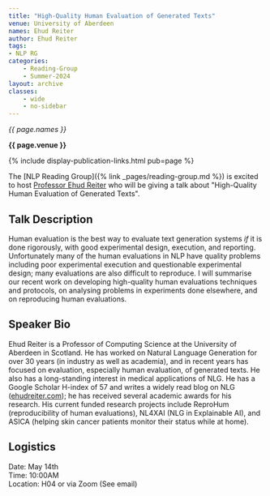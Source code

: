 ```yaml
---
title: "High-Quality Human Evaluation of Generated Texts"
venue: University of Aberdeen
names: Ehud Reiter
author: Ehud Reiter
tags:
- NLP RG
categories:
    - Reading-Group
    - Summer-2024
layout: archive
classes:
    - wide
    - no-sidebar
---
```


*{{ page.names }}*

**{{ page.venue }}**

{% include display-publication-links.html pub=page %}

The [NLP Reading Group]({% link _pages/reading-group.md %}) is excited to host [Professor Ehud Reiter](https://www.abdn.ac.uk/people/e.reiter) who will be giving a talk about "High-Quality Human Evaluation of Generated Texts".

## Talk Description

Human evaluation is the best way to evaluate text generation systems *if* it is done rigorously, with good experimental design, execution, and reporting. Unfortunately many of the human evaluations in NLP have quality problems including poor experimental execution and questionable experimental design; many evaluations are also difficult to reproduce. I will summarise our recent work on developing high-quality human evaluations techniques and protocols, on analysing problems in experiments done elsewhere, and on reproducing human evaluations.

## Speaker Bio

Ehud Reiter is a Professor of Computing Science at the University of Aberdeen in Scotland.   He has worked on Natural Language Generation for over 30 years (in industry as well as academia), and in recent years has focused on evaluation, especially human evaluation, of generated texts.  He also has a long-standing interest in medical applications of NLG.  He has a Google Scholar H-index of 57 and writes a widely read blog on NLG ([ehudreiter.com](ehudreiter.com)); he has received several academic awards for his research. His current funded research projects include ReproHum (reproducibility of human evaluations), NL4XAI (NLG in Explainable AI), and ASICA (helping skin cancer patients monitor their status while at home).

## Logistics

Date: May 14th <br>
Time: 10:00AM <br>
Location: H04 or via Zoom (See email)